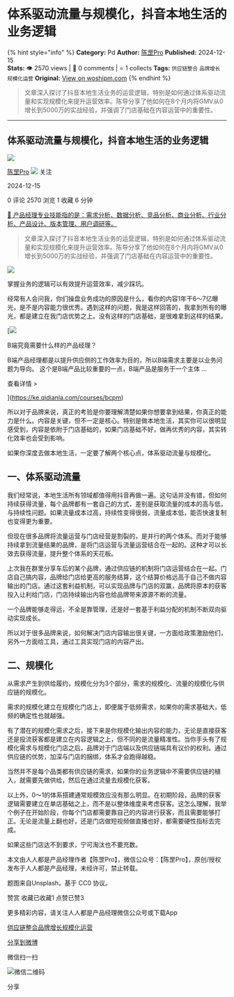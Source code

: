 # 体系驱动流量与规模化，抖音本地生活的业务逻辑
{% hint style="info" %}
**Category:** Pd
**Author:** [陈罡Pro](https://www.woshipm.com/u/1607130)
**Published:** 2024-12-15  
**Stats:** 👁️ 2570 views | 💬 0 comments | ⭐ 1 collects
**Tags:** `供应链整合` `品牌增长` `规模化运营`
**Original:** [View on woshipm.com](https://www.woshipm.com/pd/6156627.html)
{% endhint %}
> 文章深入探讨了抖音本地生活业务的运营逻辑，特别是如何通过体系驱动流量和实现规模化来提升运营效率。陈导分享了他如何在8个月内将GMV从0增长到5000万的实战经验，并强调了门店基础在内容运营中的重要性。

---

## 体系驱动流量与规模化，抖音本地生活的业务逻辑

[![](https://static.woshipm.com/ttw_avatar_20241125163038_4201.jpg?imageView2/1/w/72/h/72/q/100)](https://www.woshipm.com/u/1607130)

[陈罡Pro](https://www.woshipm.com/u/1607130) ![](https://static.woshipm.com/tag/1101_1@2x.png) 关注

2024-12-15

0 评论 2570 浏览 1 收藏 6 分钟

[🔗 产品经理专业技能指的是：需求分析、数据分析、竞品分析、商业分析、行业分析、产品设计、版本管理、用户调研等。](https://ke.qidianla.com/courses/90pm)

> 文章深入探讨了抖音本地生活业务的运营逻辑，特别是如何通过体系驱动流量和实现规模化来提升运营效率。陈导分享了他如何在8个月内将GMV从0增长到5000万的实战经验，并强调了门店基础在内容运营中的重要性。

![](https://image.woshipm.com/2024/07/01/5301ae98-3773-11ef-a88c-00163e142b65.png)

掌握业务的逻辑可以有效提升运营效率，减少踩坑。

经常有人会问我，你们操盘业务成功的原因是什么，看你的内容1年干6～7亿曝光，是不是内容能力很优秀。遇到这样的问题，我是这样回答的，我拿到所有的曝光，都是建立在我门店优势之上。没有这样的门店基础，是很难拿到这样的结果。

[![](https://image.woshipm.com/2023/08/02/f7cafd68-30e3-11ee-9da3-00163e0b5ff3.png)

B端究竟需要什么样的产品经理？

B端产品经理都是以提升供应侧的工作效率为目的，所以B端需求主要是以业务问题为导向。 这个是B端产品比较重要的一点，B端产品是服务于一个主体 ...

查看详情 >

](https://ke.qidianla.com/courses/bcpm)

所以对于品牌来说，真正的考验是你要理解清楚如果你想要拿到结果，你真正的能力是什么。内容是关键，但不一定是核心。特别是做本地生活，其实你可以很明显感受到，内容是依附于门店基础的，如果门店基础不好，做再优秀的内容，其实转化效率也会受到影响。

如果你深度去做本地生活，一定要了解两个核心点，体系驱动流量与规模化。

## 一、体系驱动流量

我们经常说，本地生活所有领域都值得用抖音再做一遍。这句话并没有错，但如何持续获得流量，每个品牌都有一套自己的方式，差别是获取流量的成本的高与低，与持续性问题。如果流量成本过高，持续性变得很弱，流量成本低，能否快速复制也变得更为重要。

但现在很多品牌将流量运营与门店经营是割裂的，是并行的两个体系。而对于能够持续拿到流量结果的品牌，是将门店运营与流量运营结合在一起的。这种才可以长效去获得流量，提升整个体系的天花板。

上次我在群里分享车后的某个品牌，通过供应链的机制将门店运营结合在一起。门店自己搞内容，品牌给门店给更高的服务结算，这个结算价格远高于自己不做内容输出的门店。通过这套利益机制，可以实现品牌与门店的双赢，品牌将原本的获客投入让利给门店，门店持续输出内容也给品牌带来源源不断的流量。

一个品牌能够走得远，不全是靠管理，还是好一套基于利益分配的机制不断双向驱动实现成长。

所以对于很多品牌来说，如何解决门店内容输出很关键，一方面给政策激励他们，另外一方面给工具，通过工具实现门店的内容产出。

## 二、规模化

从需求产生到供给履约，规模化分为3个部分，需求的规模化、流量的规模化与供应链的规模化。

需求的规模化建立在规模化门店上，即便属于低频需求，如果你的需求基础大，低频的确定性也就越强。

有了潜在的规模化需求之后，接下来是你规模化输出内容的能力，无论是直接获客还是投流获客都是建立在内容逻辑之上，但不同的是流量精准性。当你手头有了规模化需求与规模化门店之后，品牌对于门店端以及供应链端具有议价的权利。通过供应链的优势，加深与门店的捆绑，体系才会跑得越稳。

当然并不是每个品类都有供应链的需求，如果你的业务逻辑中不需要供应链的植入，就需要先做供给，然后在通过流量去规模化获客。

以上外，0～1的体系搭建通常规模效应没有那么明显。在初期阶段，品牌的获客逻辑需要建立在单店基础之上，而不是以整体维度来考虑获客。这怎么理解，我举个例子在开始阶段，你每个门店都需要靠自己的内容进行获客，而且需要能够打正。无论是流量上翻也好，还是门店做短视频做直播也好，都需要硬性指标去完成。

如果这些门店达不到要求，宁可淘汰也不要充数。

本文由人人都是产品经理作者【陈罡Pro】，微信公众号：【陈罡Pro】，原创/授权 发布于人人都是产品经理，未经许可，禁止转载。

题图来自Unsplash，基于 CC0 协议。

赞赏 收藏已收藏1 点赞已赞3

更多精彩内容，请关注人人都是产品经理微信公众号或下载App

[供应链整合](https://www.woshipm.com/tag/%e4%be%9b%e5%ba%94%e9%93%be%e6%95%b4%e5%90%88)[品牌增长](https://www.woshipm.com/tag/%e5%93%81%e7%89%8c%e5%a2%9e%e9%95%bf)[规模化运营](https://www.woshipm.com/tag/%e8%a7%84%e6%a8%a1%e5%8c%96%e8%bf%90%e8%90%a5)

[分享到微博](https://service.weibo.com/share/share.php?appkey=2775287854&title=体系驱动流量与规模化，抖音本地生活的业务逻辑&url=https://www.woshipm.com/pd/6156627.html&pic=https://image.woshipm.com/2024/07/01/5301ae98-3773-11ef-a88c-00163e142b65.png)

微信扫一扫

![微信二维码](https://api.pwmqr.com/qrcode/create/?url=https://www.woshipm.com/pd/6156627.html)

分享